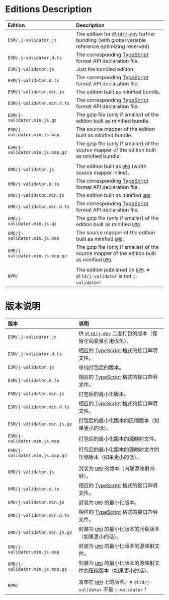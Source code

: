 ﻿
Editions Description
====================

| Edition                         | Description                                                                                                    |
|:--------------------------------|:---------------------------------------------------------------------------------------------------------------|
| `ESM/.j-validator.js`           | The edition for [`@ltd/j-dev`][jDev-en] further bundling (with global variable reference optimizing reserved). |
| `ESM/.j-validator.d.ts`         | The corresponding [TypeScript][TS-en] format API declaration file.                                             |
| `ESM/j-validator.js`            | Just the bundled edition.                                                                                      |
| `ESM/j-validator.d.ts`          | The corresponding [TypeScript][TS-en] format API declaration file.                                             |
| `ESM/j-validator.min.js`        | The edition built as minified bundle.                                                                          |
| `ESM/j-validator.min.d.ts`      | The corresponding [TypeScript][TS-en] format API declaration file.                                             |
| `ESM/j-validator.min.js.gz`     | The gzip file (only if smaller) of the edition built as minified bundle.                                       |
| `ESM/j-validator.min.js.map`    | The source mapper of the edition built as minified bundle.                                                     |
| `ESM/j-validator.min.js.map.gz` | The gzip file (only if smaller) of the source mapper of the edition built as minified bundle.                  |
|                                 |                                                                                                                |
| `UMD/j-validator.js`            | The edition built as [`UMD`][UMD-en] (width source mapper inline).                                             |
| `UMD/j-validator.d.ts`          | The corresponding [TypeScript][TS-en] format API declaration file.                                             |
| `UMD/j-validator.min.js`        | The edition built as minified [`UMD`][UMD-en].                                                                 |
| `UMD/j-validator.min.d.ts`      | The corresponding [TypeScript][TS-en] format API declaration file.                                             |
| `UMD/j-validator.min.js.gz`     | The gzip file (only if smaller) of the edition built as minified [`UMD`][UMD-en].                              |
| `UMD/j-validator.min.js.map`    | The source mapper of the edition built as minified [`UMD`][UMD-en].                                            |
| `UMD/j-validator.min.js.map.gz` | The gzip file (only if smaller) of the source mapper of the edition built as minified [`UMD`][UMD-en].         |
|                                 |                                                                                                                |
| `NPM/`                          | The edition published on [`NPM`][NPM-en]. ※ `@ltd/j-validator` is not `j-validator`!                          |

[jDev-en]: https://www.npmjs.com/package/@ltd/j-dev
[UMD-en]: https://github.com/umdjs/umd "Universal Module Definition"
[NPM-en]: https://www.npmjs.com/package/@ltd/j-validator "Node Package Manager"
[TS-en]: https://www.typescriptlang.org/ "TypeScript"

版本说明
========

| 版本                            | 说明                                                                                                           |
|:--------------------------------|:---------------------------------------------------------------------------------------------------------------|
| `ESM/.j-validator.js`           | 供 [`@ltd/j-dev`][jDev-zhs] 二度打包的版本（保留全局变量引用优化）。                                           |
| `ESM/.j-validator.d.ts`         | 相应的 [TypeScript][TS-zhs] 格式的接口声明文件。                                                               |
| `ESM/j-validator.js`            | 单纯打包后的版本。                                                                                             |
| `ESM/j-validator.d.ts`          | 相应的 [TypeScript][TS-zhs] 格式的接口声明文件。                                                               |
| `ESM/j-validator.min.js`        | 打包后的最小化版本。                                                                                           |
| `ESM/j-validator.min.d.ts`      | 相应的 [TypeScript][TS-zhs] 格式的接口声明文件。                                                               |
| `ESM/j-validator.min.js.gz`     | 打包后的最小化版本的压缩版本（如果更小的话）。                                                                 |
| `ESM/j-validator.min.js.map`    | 打包后的最小化版本的源映射文件。                                                                               |
| `ESM/j-validator.min.js.map.gz` | 打包后的最小化版本的源映射文件的压缩版本（如果更小的话）。                                                     |
|                                 |                                                                                                                |
| `UMD/j-validator.js`            | 封装为 [`UMD`][UMD-zhs] 的版本（内联源映射内容）。                                                             |
| `UMD/j-validator.d.ts`          | 相应的 [TypeScript][TS-zhs] 格式的接口声明文件。                                                               |
| `UMD/j-validator.min.js`        | 封装为 [`UMD`][UMD-zhs] 的最小化版本。                                                                         |
| `UMD/j-validator.min.d.ts`      | 相应的 [TypeScript][TS-zhs] 格式的接口声明文件。                                                               |
| `UMD/j-validator.min.js.gz`     | 封装为 [`UMD`][UMD-zhs] 的最小化版本的压缩版本（如果更小的话）。                                               |
| `UMD/j-validator.min.js.map`    | 封装为 [`UMD`][UMD-zhs] 的最小化版本的源映射文件。                                                             |
| `UMD/j-validator.min.js.map.gz` | 封装为 [`UMD`][UMD-zhs] 的最小化版本的源映射文件的压缩版本（如果更小的话）。                                   |
|                                 |                                                                                                                |
| `NPM/`                          | 发布在 [`NPM`][NPM-zhs] 上的版本。※ `@ltd/j-validator` 不是 `j-validator`！                                   |

[jDev-zhs]: https://www.npmjs.com/package/@ltd/j-dev
[UMD-zhs]: https://github.com/umdjs/umd "通用模块定义"
[NPM-zhs]: https://www.npmjs.com/package/@ltd/j-validator "Node 包管理器"
[TS-zhs]: https://www.typescriptlang.org/ "TypeScript"

